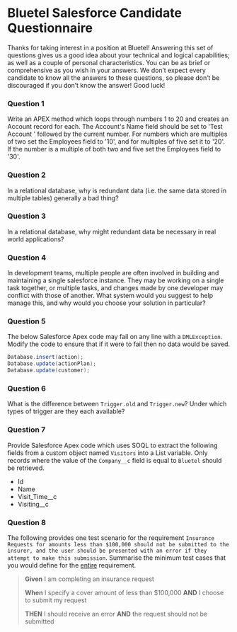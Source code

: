 # Bluetel Salesforce Candidate Questionnaire

Thanks for taking interest in a position at Bluetel! Answering this set of questions gives us a good idea about your technical and logical capabilities; as well as a couple of personal characteristics. You can be as brief or comprehensive as you wish in your answers. We don’t expect every candidate to know all the answers to these questions, so please don’t be discouraged if you don’t know the answer! Good luck!  

### Question 1
Write an APEX method which loops through numbers 1 to 20 and creates an Account record for each. The Account's Name field should be set to 'Test Account ' followed by the current number. For numbers which are multiples of two set the Employees field to '10', and for multiples of five set it to '20'. If the number is a multiple of both two and five set the Employees field to '30'.

### Question 2
In a relational database, why is redundant data (i.e. the same data stored in multiple tables) generally a bad thing?

### Question 3
In a relational database, why might redundant data be necessary in real world applications?

### Question 4
In development teams, multiple people are often involved in building and maintaining a single salesforce instance. They may be working on a single task together, or multiple tasks, and changes made by one developer may conflict with those of another. What system would you suggest to help manage this, and why would you choose your solution in particular?

### Question 5

The below Salesforce Apex code may fail on any line with a `DMLException`. Modify the code to ensure that if it were to fail then no data would be saved.

```c#
Database.insert(action);
Database.update(actionPlan);
Database.update(customer);
```

### Question 6

What is the difference between `Trigger.old` and `Trigger.new`? Under which types of trigger are they each available?

### Question 7

Provide Salesforce Apex code which uses SOQL to extract the following fields from a custom object named `Visitors` into a List variable. Only records where the value of the `Company__c` field is equal to `Bluetel` should be retrieved.

- Id
- Name
- Visit_Time__c
- Visiting__c

### Question 8

The following provides one test scenario for the requirement `Insurance Requests for amounts less than $100,000 should not be submitted to the insurer, and the user should be presented with an error if they attempt to make this submission`. Summarise the minimum test cases that you would define for the <u>entire</u> requirement.

> **Given** I am completing an insurance request 
>
> **When** I specify a cover amount of less than $100,000
> **AND** I choose to submit my request
>
> **THEN** I should receive an error 
> **AND** the request should not be submitted


